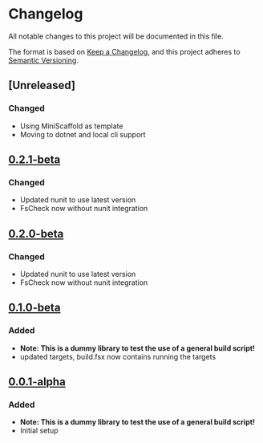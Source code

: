 # Changelog

All notable changes to this project will be documented in this file.

The format is based on [Keep a Changelog](https://keepachangelog.com/en/1.0.0/),
and this project adheres to [Semantic Versioning](https://semver.org/spec/v2.0.0.html).


## [Unreleased]

### Changed
* Using MiniScaffold as template
* Moving to dotnet and local cli support

## [0.2.1-beta]

### Changed
* Updated nunit to use latest version
* FsCheck now without nunit integration

## [0.2.0-beta]

### Changed
* Updated nunit to use latest version
* FsCheck now without nunit integration

## [0.1.0-beta]

### Added
* **Note: This is a dummy library to test the use of a general build script!**
* updated targets, build.fsx now contains running the targets

## [0.0.1-alpha]

### Added
* **Note: This is a dummy library to test the use of a general build script!**
* Initial setup

[0.2.1-beta]: https://github.com/halcwb/GenBuild/releases/tag/0.2.1-beta
[0.2.0-beta]: https://github.com/halcwb/GenBuild/releases/tag/0.2.0-beta
[0.1.0-beta]: https://github.com/halcwb/GenBuild/releases/tag/0.1.0-beta
[0.0.1-alpha]: https://github.com/halcwb/GenBuild/releases/tag/0.1.0-alpha

